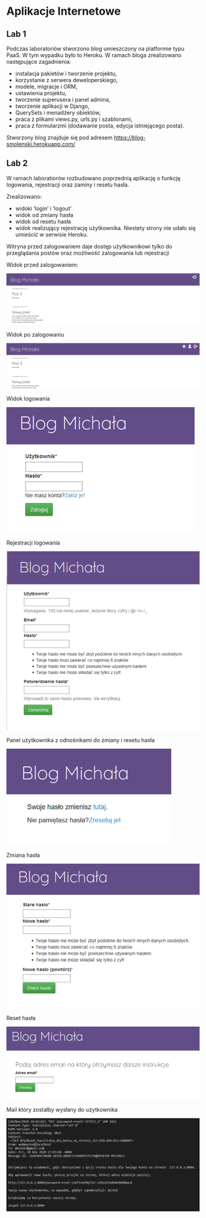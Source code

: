 # Aplikacje Internetowe

## Lab 1
Podczas laboratoriów stworzono blog umieszczony na platformie typu PaaS. W tym wypadku było to Heroku.
W ramach bloga zrealizowano następujące zagadnienia:
 - instalacja pakietów i tworzenie projektu,
 - korzystanie z serwera deweloperskiego,
 - modele, migracje i ORM,
 - ustawienia projektu,
 - tworzenie superusera i panel admina,
 - tworzenie aplikacji w Django,
 - QuerySets i menadżery obiektów,
 - praca z plikami views.py, urls.py i szablonami,
 - praca z formularzmi (dodawanie posta, edycja istniejącego posta).
 
Stworzony blog znajduje się pod adresem https://blog-smolenski.herokuapp.com/
 
## Lab 2
W ramach laboratiorów rozbudowano poprzednią aplikację o funkcję logowania, rejestracji oraz zaminy i resetu hasła.

Zrealizowano:
 - widoki ‘login’ i ‘logout’
 - widok od zmiany hasła
 - widok od resetu hasła
 - widok realizujący rejestrację użytkownika.
 Niestety strony nie udało się umieścić w serwisie Heroku.
 
 Witryna przed zalogowaniem daje dostęp użytkownikowi tylko do przeglądania postów oraz możliwość zalogowania lub rejestracji
 
 Widok przed zalogowaniem:
 
 ![niezalogowany](blog/niezalogowany.png)
 
 Widok po zalogowaniu
 
 ![pozalogowaniu](blog/pozalogowaniu.png)
 
 Widok logowania
 
 ![logowanie](blog/logowanie.png)

 Rejestracji logowania
 
 ![rejestracja](blog/rejestracja.png)

 Panel użytkownika z odnośnikami do zmiany i resetu hasła
 
 ![profil](blog/profil.png)

 Zmiana hasła
 
 ![zmianaHasla](blog/zmianaHasla.png)
 
  Reset hasła
  
 ![resetHasla](blog/resetHasla.png)
 
 Mail który zostałby wysłany do użytkownika
 
 ![email](blog/email.png)
 

